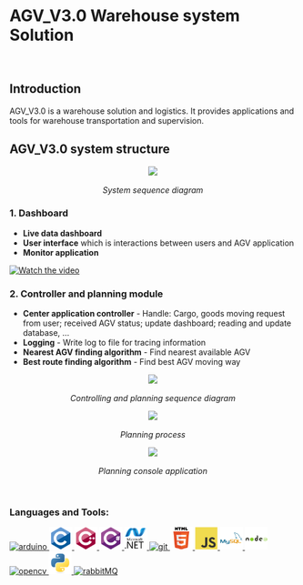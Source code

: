 # AGV_V3.0 Warehouse system Solution
<br />

## Introduction
AGV_V3.0 is a warehouse solution and logistics. It provides applications and tools for warehouse transportation and supervision.

## AGV_V3.0 system structure
<!-- ![system_structure](https://i.imgur.com/muqNsgX.pnghttps://i.imgur.com/muqNsgX.png) -->
<p align="center">
  <img src="https://i.imgur.com/wmu5PqV.png" />
</p>
<p align="center">
    <em>System sequence diagram</em>
</p>

### 1. Dashboard

* **Live data dashboard**
* **User interface** which is interactions between users and AGV application
* **Monitor application**

[![Watch the video](https://i.imgur.com/VYz3cjG.png)](https://youtu.be/d8McS9fE4w4)

### 2. Controller and planning module

* **Center application controller** - Handle: Cargo, goods moving request from user; received AGV status; update dashboard; reading and update database, ...
* **Logging** - Write log to file for tracing information
* **Nearest AGV finding algorithm** - Find nearest available AGV
* **Best route finding algorithm** - Find best AGV moving way

<p align="center">
  <img src="https://i.imgur.com/EpHNAb7.png" />
</p>
<p align="center">
    <em>Controlling and planning sequence diagram</em>
</p>

<p align="center">
  <img src="https://i.imgur.com/MS0Opxu.png" />
</p>
<p align="center">
    <em>Planning process</em>
</p>

<p align="center">
  <img src="https://i.imgur.com/yvP3bC2.png" />
</p>
<p align="center">
    <em>Planning console application</em>
</p>




<br />
<div>
<h3 align="left">Languages and Tools:</h3>
<p align="left"> <a href="https://www.arduino.cc/" target="_blank"> <img src="https://cdn.worldvectorlogo.com/logos/arduino-1.svg" alt="arduino" width="40" height="40"/> </a> <a href="https://www.cprogramming.com/" target="_blank"> <img src="https://raw.githubusercontent.com/devicons/devicon/master/icons/c/c-original.svg" alt="c" width="40" height="40"/> </a> <a href="https://www.w3schools.com/cpp/" target="_blank"> <img src="https://raw.githubusercontent.com/devicons/devicon/master/icons/cplusplus/cplusplus-original.svg" alt="cplusplus" width="40" height="40"/> </a> <a href="https://www.w3schools.com/cs/" target="_blank"> <img src="https://raw.githubusercontent.com/devicons/devicon/master/icons/csharp/csharp-original.svg" alt="csharp" width="40" height="40"/> </a> <a href="https://dotnet.microsoft.com/" target="_blank"> <img src="https://raw.githubusercontent.com/devicons/devicon/master/icons/dot-net/dot-net-original-wordmark.svg" alt="dotnet" width="40" height="40"/> </a> <a href="https://git-scm.com/" target="_blank"> <img src="https://www.vectorlogo.zone/logos/git-scm/git-scm-icon.svg" alt="git" width="40" height="40"/> </a> <a href="https://www.w3.org/html/" target="_blank"> <img src="https://raw.githubusercontent.com/devicons/devicon/master/icons/html5/html5-original-wordmark.svg" alt="html5" width="40" height="40"/> </a> <a href="https://developer.mozilla.org/en-US/docs/Web/JavaScript" target="_blank"> <img src="https://raw.githubusercontent.com/devicons/devicon/master/icons/javascript/javascript-original.svg" alt="javascript" width="40" height="40"/> </a> <a href="https://www.mysql.com/" target="_blank"> <img src="https://raw.githubusercontent.com/devicons/devicon/master/icons/mysql/mysql-original-wordmark.svg" alt="mysql" width="40" height="40"/> </a> <a href="https://nodejs.org" target="_blank"> <img src="https://raw.githubusercontent.com/devicons/devicon/master/icons/nodejs/nodejs-original-wordmark.svg" alt="nodejs" width="40" height="40"/> </a> <a href="https://opencv.org/" target="_blank"> <img src="https://www.vectorlogo.zone/logos/opencv/opencv-icon.svg" alt="opencv" width="40" height="40"/> </a> <a href="https://www.python.org" target="_blank"> <img src="https://raw.githubusercontent.com/devicons/devicon/master/icons/python/python-original.svg" alt="python" width="40" height="40"/> </a> <a href="https://www.rabbitmq.com" target="_blank"> <img src="https://www.vectorlogo.zone/logos/rabbitmq/rabbitmq-icon.svg" alt="rabbitMQ" width="40" height="40"/> </a> </p>
</div>
